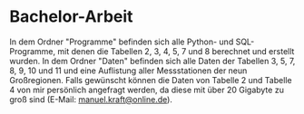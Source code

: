 # Bachelor-Arbeit
In dem Ordner "Programme" befinden sich alle Python- und SQL-Programme, mit denen die Tabellen 2, 3, 4, 5, 7 und 8 berechnet und erstellt wurden.
In dem Ordner "Daten" befinden sich alle Daten der Tabellen 3, 5, 7, 8, 9, 10 und 11 und eine Auflistung aller Messstationen der neun Großregionen. Falls gewünscht können die Daten von Tabelle 2 und Tabelle 4 von mir persönlich angefragt werden, da diese mit über 20 Gigabyte zu groß sind (E-Mail: manuel.kraft@online.de). 
